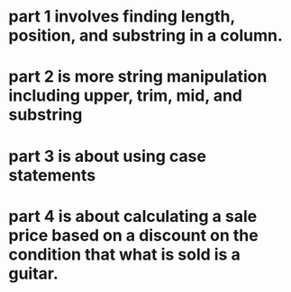 # part 1 involves finding length, position, and substring in a column.
# part 2 is more string manipulation including upper, trim, mid, and substring
# part 3 is about using case statements
# part 4 is about calculating a sale price based on a discount on the condition that what is sold is a guitar.

